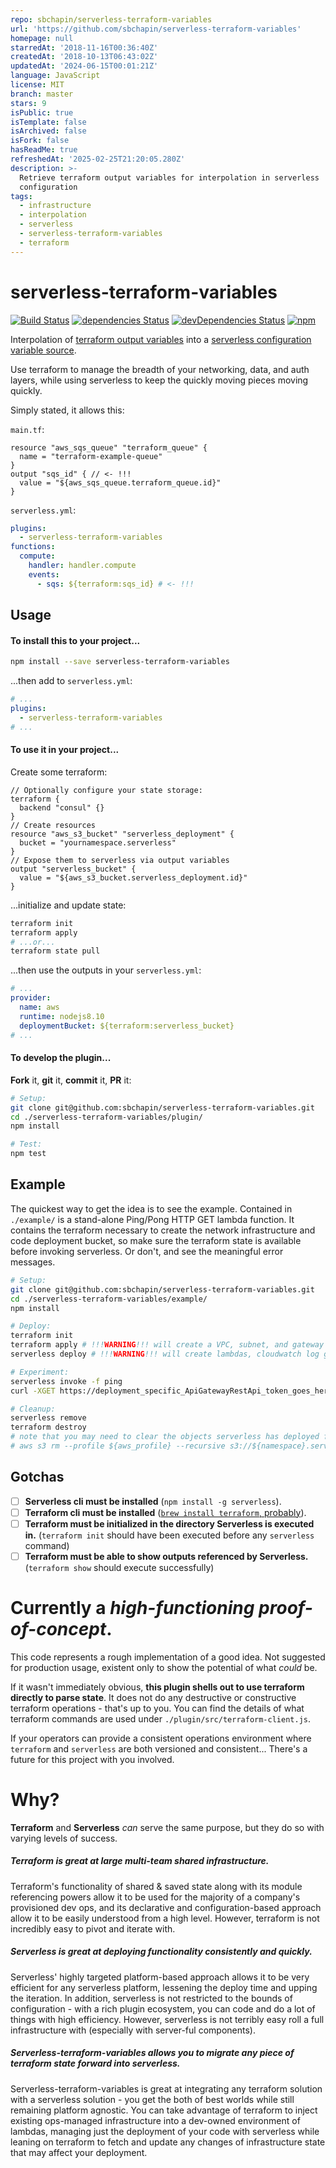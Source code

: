```yaml
---
repo: sbchapin/serverless-terraform-variables
url: 'https://github.com/sbchapin/serverless-terraform-variables'
homepage: null
starredAt: '2018-11-16T00:36:40Z'
createdAt: '2018-10-13T06:43:02Z'
updatedAt: '2024-06-15T00:01:21Z'
language: JavaScript
license: MIT
branch: master
stars: 9
isPublic: true
isTemplate: false
isArchived: false
isFork: false
hasReadMe: true
refreshedAt: '2025-02-25T21:20:05.280Z'
description: >-
  Retrieve terraform output variables for interpolation in serverless
  configuration
tags:
  - infrastructure
  - interpolation
  - serverless
  - serverless-terraform-variables
  - terraform
---
```


# serverless-terraform-variables
[![Build Status](https://travis-ci.org/sbchapin/serverless-terraform-variables.svg?branch=master)](https://travis-ci.org/sbchapin/serverless-terraform-variables)
[![dependencies Status](https://david-dm.org/sbchapin/serverless-terraform-variables/status.svg)](https://david-dm.org/sbchapin/serverless-terraform-variables)
[![devDependencies Status](https://david-dm.org/sbchapin/serverless-terraform-variables/dev-status.svg)](https://david-dm.org/sbchapin/serverless-terraform-variables?type=dev)
[![npm](https://img.shields.io/npm/v/serverless-terraform-variables.svg)](https://www.npmjs.com/package/serverless-terraform-variables)


Interpolation of [terraform output variables](https://www.terraform.io/intro/getting-started/outputs.html) into a [serverless configuration variable source](https://serverless.com/framework/docs/providers/aws/guide/variables#current-variable-sources).

Use terraform to manage the breadth of your networking, data, and auth layers, while using serverless to keep the quickly moving pieces moving quickly.


Simply stated, it allows this:

`main.tf`:
```hcl
resource "aws_sqs_queue" "terraform_queue" {
  name = "terraform-example-queue"
}
output "sqs_id" { // <- !!!
  value = "${aws_sqs_queue.terraform_queue.id}"
}
```

`serverless.yml`:
```yml
plugins:
  - serverless-terraform-variables
functions:
  compute:
    handler: handler.compute
    events:
      - sqs: ${terraform:sqs_id} # <- !!!
```

## Usage

#### To **install** this to your project...
```sh
npm install --save serverless-terraform-variables
```
...then add to `serverless.yml`:
```yaml
# ...
plugins:
  - serverless-terraform-variables
# ...
```

#### To **use** it in your project...
Create some terraform:
```hcl
// Optionally configure your state storage:
terraform {
  backend "consul" {}
}
// Create resources
resource "aws_s3_bucket" "serverless_deployment" {
  bucket = "yournamespace.serverless"
}
// Expose them to serverless via output variables
output "serverless_bucket" {
  value = "${aws_s3_bucket.serverless_deployment.id}"
}
```
...initialize and update state:
```sh
terraform init
terraform apply
# ...or...
terraform state pull
```
...then use the outputs in your `serverless.yml`:
```yaml
# ...
provider:
  name: aws
  runtime: nodejs8.10
  deploymentBucket: ${terraform:serverless_bucket}
# ...
```

#### To **develop** the plugin...
**Fork** it, **git** it, **commit** it, **PR** it:
```sh
# Setup:
git clone git@github.com:sbchapin/serverless-terraform-variables.git
cd ./serverless-terraform-variables/plugin/
npm install

# Test:
npm test
```

## Example

The quickest way to get the idea is to see the example.  Contained in `./example/` is a stand-alone Ping/Pong HTTP GET lambda function.  It contains the terraform necessary to create the network infrastructure and code deployment bucket, so make sure the terraform state is available before invoking serverless.  Or don't, and see the meaningful error messages.

```sh
# Setup:
git clone git@github.com:sbchapin/serverless-terraform-variables.git
cd ./serverless-terraform-variables/example/
npm install

# Deploy:
terraform init
terraform apply # !!!WARNING!!! will create a VPC, subnet, and gateway using _your_ AWS Account.
serverless deploy # !!!WARNING!!! will create lambdas, cloudwatch log groups, and API gateway endpoints using _your_ AWS Account.

# Experiment:
serverless invoke -f ping
curl -XGET https://deployment_specific_ApiGatewayRestApi_token_goes_here.execute-api.us-west-2.amazonaws.com/dev/ping

# Cleanup:
serverless remove
terraform destroy
# note that you may need to clear the objects serverless has deployed for you:
# aws s3 rm --profile ${aws_profile} --recursive s3://${namespace}.serverless/serverless/serverless-terraform-variables-simple-http-endpoint/dev/
```

## Gotchas
- [ ] **Serverless cli must be installed** (`npm install -g serverless`).
- [ ] **Terraform cli must be installed** ([`brew install terraform`, probably](https://learn.hashicorp.com/terraform/getting-started/install.html)).
- [ ] **Terraform must be initialized in the directory Serverless is executed in.** (`terraform init` should have been executed before any `serverless` command)
- [ ] **Terraform must be able to show outputs referenced by Serverless.** (`terraform show` should execute successfully)

# Currently a *high-functioning proof-of-concept*.

This code represents a rough implementation of a good idea.  Not suggested for production usage, existent only to show the potential of what _could_ be.

If it wasn't immediately obvious, **this plugin shells out to use terraform directly to parse state**.  It does not do any destructive or constructive terraform operations - that's up to you.  You can find the details of what terraform commands are used under `./plugin/src/terraform-client.js`.

If your operators can provide a consistent operations environment where `terraform` and `serverless` are both versioned and consistent...  There's a future for this project with you involved.

# Why?

**Terraform** and **Serverless** *can* serve the same purpose, but they do so with varying levels of success.

##### **Terraform** _is great at large multi-team shared infrastructure._  

Terraform's functionality of shared & saved state along with its module referencing powers allow it to be used for the majority of a company's provisioned dev ops, and its declarative and configuration-based approach allow it to be easily understood from a high level.  However, terraform is not incredibly easy to pivot and iterate with.

##### **Serverless** _is great at deploying functionality consistently and quickly._

Serverless' highly targeted platform-based approach allows it to be very efficient for any serverless platform, lessening the deploy time and upping the iteration.  In addition, serverless is not restricted to the bounds of configuration - with a rich plugin ecosystem, you can code and do a lot of things with high efficiency.  However, serverless is not terribly easy roll a full infrastructure with (especially with server-ful components).

##### **Serverless-terraform-variables** _allows you to migrate any piece of terraform state forward into serverless._


Serverless-terraform-variables is great at integrating any terraform solution with a serverless solution - you get the both of best worlds while still remaining platform agnostic.  You can take advantage of terraform to inject existing ops-managed infrastructure into a dev-owned environment of lambdas, managing just the deployment of your code with serverless while leaning on terraform to fetch and update any changes of infrastructure state that may affect your deployment.

